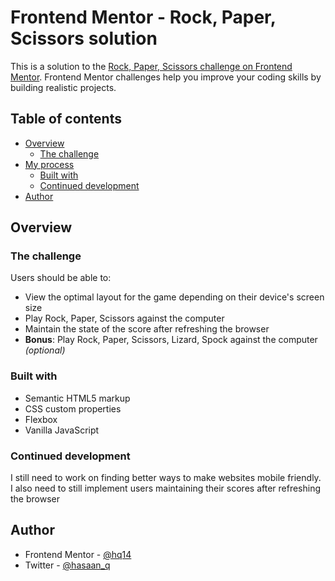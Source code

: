 # Frontend Mentor - Rock, Paper, Scissors solution

This is a solution to the [Rock, Paper, Scissors challenge on Frontend Mentor](https://www.frontendmentor.io/challenges/rock-paper-scissors-game-pTgwgvgH). Frontend Mentor challenges help you improve your coding skills by building realistic projects.

## Table of contents

- [Overview](#overview)
  - [The challenge](#the-challenge)
- [My process](#my-process)
  - [Built with](#built-with)
  - [Continued development](#continued-development)
- [Author](#author)


## Overview

### The challenge

Users should be able to:

- View the optimal layout for the game depending on their device's screen size
- Play Rock, Paper, Scissors against the computer
- Maintain the state of the score after refreshing the browser
- **Bonus**: Play Rock, Paper, Scissors, Lizard, Spock against the computer _(optional)_

### Built with

- Semantic HTML5 markup
- CSS custom properties
- Flexbox
- Vanilla JavaScript


### Continued development

I still need to work on finding better ways to make websites mobile friendly.
I also need to still implement users maintaining their scores after refreshing the browser


## Author

- Frontend Mentor - [@hq14](https://www.frontendmentor.io/profile/hq14)
- Twitter - [@hasaan_q](https://www.twitter.com/hasaan_q)
